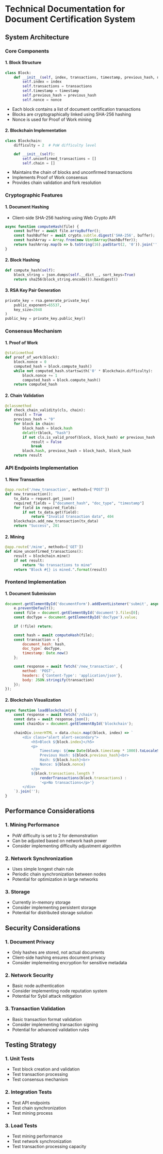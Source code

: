 # Technical Documentation for Document Certification System

## System Architecture

### Core Components

#### 1. Block Structure
```python
class Block:
    def __init__(self, index, transactions, timestamp, previous_hash, nonce=0):
        self.index = index
        self.transactions = transactions
        self.timestamp = timestamp
        self.previous_hash = previous_hash
        self.nonce = nonce
```
- Each block contains a list of document certification transactions
- Blocks are cryptographically linked using SHA-256 hashing
- Nonce is used for Proof of Work mining

#### 2. Blockchain Implementation
```python
class Blockchain:
    difficulty = 2  # PoW difficulty level

    def __init__(self):
        self.unconfirmed_transactions = []
        self.chain = []
```
- Maintains the chain of blocks and unconfirmed transactions
- Implements Proof of Work consensus
- Provides chain validation and fork resolution

### Cryptographic Features

#### 1. Document Hashing
- Client-side SHA-256 hashing using Web Crypto API
```javascript
async function computeHash(file) {
    const buffer = await file.arrayBuffer();
    const hashBuffer = await crypto.subtle.digest('SHA-256', buffer);
    const hashArray = Array.from(new Uint8Array(hashBuffer));
    return hashArray.map(b => b.toString(16).padStart(2, '0')).join('');
}
```

#### 2. Block Hashing
```python
def compute_hash(self):
    block_string = json.dumps(self.__dict__, sort_keys=True)
    return sha256(block_string.encode()).hexdigest()
```

#### 3. RSA Key Pair Generation
```python
private_key = rsa.generate_private_key(
    public_exponent=65537,
    key_size=2048
)
public_key = private_key.public_key()
```

### Consensus Mechanism

#### 1. Proof of Work
```python
@staticmethod
def proof_of_work(block):
    block.nonce = 0
    computed_hash = block.compute_hash()
    while not computed_hash.startswith('0' * Blockchain.difficulty):
        block.nonce += 1
        computed_hash = block.compute_hash()
    return computed_hash
```

#### 2. Chain Validation
```python
@classmethod
def check_chain_validity(cls, chain):
    result = True
    previous_hash = "0"
    for block in chain:
        block_hash = block.hash
        delattr(block, "hash")
        if not cls.is_valid_proof(block, block_hash) or previous_hash != block.previous_hash:
            result = False
            break
        block.hash, previous_hash = block_hash, block_hash
    return result
```

### API Endpoints Implementation

#### 1. New Transaction
```python
@app.route('/new_transaction', methods=['POST'])
def new_transaction():
    tx_data = request.get_json()
    required_fields = ["document_hash", "doc_type", "timestamp"]
    for field in required_fields:
        if not tx_data.get(field):
            return "Invalid transaction data", 404
    blockchain.add_new_transaction(tx_data)
    return "Success", 201
```

#### 2. Mining
```python
@app.route('/mine', methods=['GET'])
def mine_unconfirmed_transactions():
    result = blockchain.mine()
    if not result:
        return "No transactions to mine"
    return "Block #{} is mined.".format(result)
```

### Frontend Implementation

#### 1. Document Submission
```javascript
document.getElementById('documentForm').addEventListener('submit', async (e) => {
    e.preventDefault();
    const file = document.getElementById('document').files[0];
    const docType = document.getElementById('docType').value;
    
    if (!file) return;

    const hash = await computeHash(file);
    const transaction = {
        document_hash: hash,
        doc_type: docType,
        timestamp: Date.now()
    };

    const response = await fetch('/new_transaction', {
        method: 'POST',
        headers: {'Content-Type': 'application/json'},
        body: JSON.stringify(transaction)
    });
});
```

#### 2. Blockchain Visualization
```javascript
async function loadBlockchain() {
    const response = await fetch('/chain');
    const data = await response.json();
    const chainDiv = document.getElementById('blockchain');
    
    chainDiv.innerHTML = data.chain.map((block, index) => `
        <div class="alert alert-secondary">
            <h5>Block ${block.index}</h5>
            <p>
                Timestamp: ${new Date(block.timestamp * 1000).toLocaleString()}<br>
                Previous Hash: ${block.previous_hash}<br>
                Hash: ${block.hash}<br>
                Nonce: ${block.nonce}
            </p>
            ${block.transactions.length ? 
                renderTransactions(block.transactions) : 
                '<p>No transactions</p>'}
        </div>
    `).join('');
}
```

## Performance Considerations

### 1. Mining Performance
- PoW difficulty is set to 2 for demonstration
- Can be adjusted based on network hash power
- Consider implementing difficulty adjustment algorithm

### 2. Network Synchronization
- Uses simple longest chain rule
- Periodic chain synchronization between nodes
- Potential for optimization in large networks

### 3. Storage
- Currently in-memory storage
- Consider implementing persistent storage
- Potential for distributed storage solution

## Security Considerations

### 1. Document Privacy
- Only hashes are stored, not actual documents
- Client-side hashing ensures document privacy
- Consider implementing encryption for sensitive metadata

### 2. Network Security
- Basic node authentication
- Consider implementing node reputation system
- Potential for Sybil attack mitigation

### 3. Transaction Validation
- Basic transaction format validation
- Consider implementing transaction signing
- Potential for advanced validation rules

## Testing Strategy

### 1. Unit Tests
- Test block creation and validation
- Test transaction processing
- Test consensus mechanism

### 2. Integration Tests
- Test API endpoints
- Test chain synchronization
- Test mining process

### 3. Load Tests
- Test mining performance
- Test network synchronization
- Test transaction processing capacity
